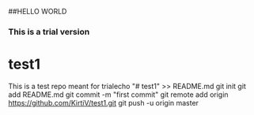 ##HELLO WORLD
### This is a trial version
# test1
This is a test repo meant for trialecho "# test1" >> README.md
git init
git add README.md
git commit -m "first commit"
git remote add origin https://github.com/KirtiV/test1.git
git push -u origin master
